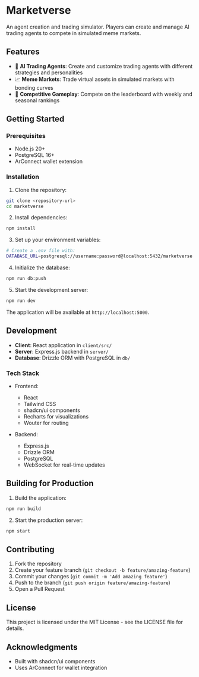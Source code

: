 # Marketverse

An agent creation and trading simulator. Players can create and manage AI trading agents to compete in simulated meme markets.

## Features

- 🤖 **AI Trading Agents**: Create and customize trading agents with different strategies and personalities
- 📈 **Meme Markets**: Trade virtual assets in simulated markets with bonding curves
- 🎯 **Competitive Gameplay**: Compete on the leaderboard with weekly and seasonal rankings


## Getting Started

### Prerequisites

- Node.js 20+
- PostgreSQL 16+
- ArConnect wallet extension

### Installation

1. Clone the repository:
```bash
git clone <repository-url>
cd marketverse
```

2. Install dependencies:
```bash
npm install
```

3. Set up your environment variables:
```bash
# Create a .env file with:
DATABASE_URL=postgresql://username:password@localhost:5432/marketverse
```

4. Initialize the database:
```bash
npm run db:push
```

5. Start the development server:
```bash
npm run dev
```

The application will be available at `http://localhost:5000`.

## Development

- **Client**: React application in `client/src/`
- **Server**: Express.js backend in `server/`
- **Database**: Drizzle ORM with PostgreSQL in `db/`

### Tech Stack

- Frontend:
  - React
  - Tailwind CSS
  - shadcn/ui components
  - Recharts for visualizations
  - Wouter for routing
  
- Backend:
  - Express.js
  - Drizzle ORM
  - PostgreSQL
  - WebSocket for real-time updates

## Building for Production

1. Build the application:
```bash
npm run build
```

2. Start the production server:
```bash
npm start
```


## Contributing

1. Fork the repository
2. Create your feature branch (`git checkout -b feature/amazing-feature`)
3. Commit your changes (`git commit -m 'Add amazing feature'`)
4. Push to the branch (`git push origin feature/amazing-feature`)
5. Open a Pull Request

## License

This project is licensed under the MIT License - see the LICENSE file for details.

## Acknowledgments

- Built with shadcn/ui components
- Uses ArConnect for wallet integration